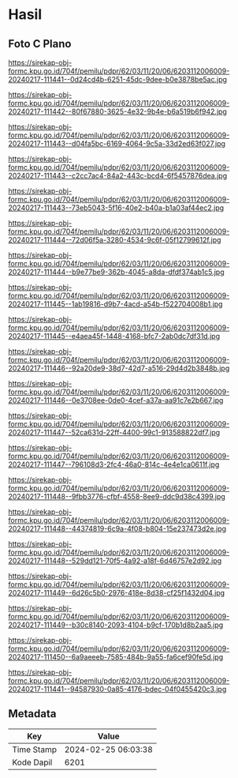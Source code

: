 # Hasil

## Foto C Plano

https://sirekap-obj-formc.kpu.go.id/704f/pemilu/pdpr/62/03/11/20/06/6203112006009-20240217-111441--0d24cd4b-6251-45dc-9dee-b0e3878be5ac.jpg

https://sirekap-obj-formc.kpu.go.id/704f/pemilu/pdpr/62/03/11/20/06/6203112006009-20240217-111442--80f67880-3625-4e32-9b4e-b6a519b6f942.jpg

https://sirekap-obj-formc.kpu.go.id/704f/pemilu/pdpr/62/03/11/20/06/6203112006009-20240217-111443--d04fa5bc-6169-4064-9c5a-33d2ed63f027.jpg

https://sirekap-obj-formc.kpu.go.id/704f/pemilu/pdpr/62/03/11/20/06/6203112006009-20240217-111443--c2cc7ac4-84a2-443c-bcd4-6f5457876dea.jpg

https://sirekap-obj-formc.kpu.go.id/704f/pemilu/pdpr/62/03/11/20/06/6203112006009-20240217-111443--73eb5043-5f16-40e2-b40a-b1a03af44ec2.jpg

https://sirekap-obj-formc.kpu.go.id/704f/pemilu/pdpr/62/03/11/20/06/6203112006009-20240217-111444--72d06f5a-3280-4534-9c6f-05f12799612f.jpg

https://sirekap-obj-formc.kpu.go.id/704f/pemilu/pdpr/62/03/11/20/06/6203112006009-20240217-111444--b9e77be9-362b-4045-a8da-dfdf374ab1c5.jpg

https://sirekap-obj-formc.kpu.go.id/704f/pemilu/pdpr/62/03/11/20/06/6203112006009-20240217-111445--1ab19816-d9b7-4acd-a54b-f522704008b1.jpg

https://sirekap-obj-formc.kpu.go.id/704f/pemilu/pdpr/62/03/11/20/06/6203112006009-20240217-111445--e4aea45f-1448-4168-bfc7-2ab0dc7df31d.jpg

https://sirekap-obj-formc.kpu.go.id/704f/pemilu/pdpr/62/03/11/20/06/6203112006009-20240217-111446--92a20de9-38d7-42d7-a516-29d4d2b3848b.jpg

https://sirekap-obj-formc.kpu.go.id/704f/pemilu/pdpr/62/03/11/20/06/6203112006009-20240217-111446--0e3708ee-0de0-4cef-a37a-aa91c7e2b667.jpg

https://sirekap-obj-formc.kpu.go.id/704f/pemilu/pdpr/62/03/11/20/06/6203112006009-20240217-111447--52ca631d-22ff-4400-99c1-913588822df7.jpg

https://sirekap-obj-formc.kpu.go.id/704f/pemilu/pdpr/62/03/11/20/06/6203112006009-20240217-111447--796108d3-2fc4-46a0-814c-4e4e1ca0611f.jpg

https://sirekap-obj-formc.kpu.go.id/704f/pemilu/pdpr/62/03/11/20/06/6203112006009-20240217-111448--9fbb3776-cfbf-4558-8ee9-ddc9d38c4399.jpg

https://sirekap-obj-formc.kpu.go.id/704f/pemilu/pdpr/62/03/11/20/06/6203112006009-20240217-111448--44374819-6c9a-4f08-b804-15e237473d2e.jpg

https://sirekap-obj-formc.kpu.go.id/704f/pemilu/pdpr/62/03/11/20/06/6203112006009-20240217-111448--529dd121-70f5-4a92-a18f-6d46757e2d92.jpg

https://sirekap-obj-formc.kpu.go.id/704f/pemilu/pdpr/62/03/11/20/06/6203112006009-20240217-111449--6d26c5b0-2976-418e-8d38-cf25f1432d04.jpg

https://sirekap-obj-formc.kpu.go.id/704f/pemilu/pdpr/62/03/11/20/06/6203112006009-20240217-111449--b30c8140-2093-4104-b9cf-170b1d8b2aa5.jpg

https://sirekap-obj-formc.kpu.go.id/704f/pemilu/pdpr/62/03/11/20/06/6203112006009-20240217-111450--6a9aeeeb-7585-484b-9a55-fa6cef90fe5d.jpg

https://sirekap-obj-formc.kpu.go.id/704f/pemilu/pdpr/62/03/11/20/06/6203112006009-20240217-111441--94587930-0a85-4176-bdec-04f0455420c3.jpg


## Metadata

| Key        | Value               |
| ---------- | ------------------- |
| Time Stamp | 2024-02-25 06:03:38 |
| Kode Dapil | 6201                |



